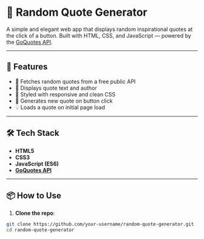 # 🧠 Random Quote Generator

A simple and elegant web app that displays random inspirational quotes at the click of a button. Built with HTML, CSS, and JavaScript — powered by the [GoQuotes API](https://goquotes.docs.apiary.io/).

---

## 🚀 Features

- 🔀 Fetches random quotes from a free public API
- 🧠 Displays quote text and author
- 🎨 Styled with responsive and clean CSS
- 🔁 Generates new quote on button click
- 💡 Loads a quote on initial page load

---

## 🛠️ Tech Stack

- **HTML5**
- **CSS3**
- **JavaScript (ES6)**
- **[GoQuotes API](https://goquotes.docs.apiary.io/)**

---

## 📦 How to Use

1. **Clone the repo**:

```bash
git clone https://github.com/your-username/random-quote-generator.git
cd random-quote-generator
